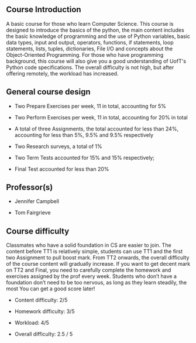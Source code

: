 ## Course Introduction
A basic course for those who learn Computer Science. This course is designed to introduce the basics of the python, the main content includes the basic knowledge of programming and the use of Python variables, basic data types, input and output, operators, functions, if statements, loop statements, lists, tuples, dictionaries, File I/O and concepts about the Object-Oriented Programming. For those who have programming background, this course will also give you a good understanding of UofT's Python code specifications. The overall difficulty is not high, but after offering remotely, the workload has increased.

## General course design
- Two Prepare Exercises per week, 11 in total, accounting for 5%

- Two Perform Exercises per week, 11 in total, accounting for 20% in total

- A total of three Assignments, the total accounted for less than 24%, accounting for less than 5%, 9.5% and 9.5% respectively

- Two Research surveys, a total of 1%

- Two Term Tests accounted for 15% and 15% respectively; 

- Final Test accounted for less than 20%

## Professor(s)
- Jennifer Campbell

- Tom Fairgrieve

## Course difficulty
Classmates who have a solid foundation in CS are easier to join. The content before TT1 is relatively simple, students can use TT1 and the first two
Assignment to pull boost mark. From TT2 onwards, the overall difficulty of the course content will gradually increase. If you want to get decent mark on TT2 and Final,
you need to carefully complete the homework and exercises assigned by the prof every week. Students who don’t have a foundation don’t need to be too nervous, as long as they learn steadily, the most
You can get a good score later!

- Content difficulty: 2/5

- Homework difficulty: 3/5

- Workload: 4/5

- Overall difficulty: 2.5 / 5